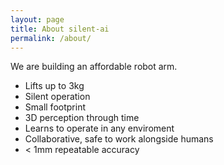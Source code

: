 ```yaml
---
layout: page
title: About silent-ai
permalink: /about/
---
```


We are building an affordable robot arm. 

 - Lifts up to 3kg
 - Silent operation
 - Small footprint
 - 3D perception through time
 - Learns to operate in any enviroment
 - Collaborative, safe to work alongside humans
 - < 1mm repeatable accuracy
